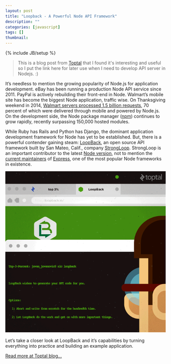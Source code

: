 ```yaml
---
layout: post
title: "Loopback - A Powerful Node API Framework"
description: ""
categories: [javascript]
tags: []
thumbnail:
---
```

{% include JB/setup %}

> This is a blog post from [Toptal](http://www.toptal.com/blog) that I found
> it's interesting and useful so I put the link here for later use when I
> need to develop API server in Nodejs. :)

It’s needless to mention the growing popularity of Node.js for application
development. eBay has been running a production Node API service since 2011.
PayPal is actively rebuilding their front-end in Node. Walmart’s mobile site has
become the biggest Node application, traffic wise. On Thanksgiving weekend in
2014,
[Walmart servers processed 1.5 billion requests](http://techcrunch.com/2014/12/02/walmart-com-reports-biggest-cyber-monday-in-history-mobile-traffic-at-70-over-the-holidays/),
70 percent of which were
delivered through mobile and powered by Node.js. On the development side, the
Node package manager ([npm](https://www.npmjs.com/)) continues to grow rapidly,
recently surpassing 150,000 hosted modules.

While Ruby has Rails and Python has Django, the dominant application development
framework for Node has yet to be established. But, there is a powerful contender
gaining steam: [LoopBack](http://loopback.io/), an open source API framework
built by San Mateo,
Calif., company [StrongLoop](https://strongloop.com/).
StrongLoop is an important contributor to the latest
[Node version](https://nodejs.org/), not to mention the
[current maintainers](https://strongloop.com/strongblog/tj-holowaychuk-sponsorship-of-express/ )
of [Express](http://expressjs.com/ ), one of the most popular Node frameworks in
existence.

<!-- more -->

![image](/files/2015-11-02-loopback-powerful-node-api-framework/g9vu3j1.gif)

Let’s take a closer look at LoopBack and it’s capabilities by turning everything
into practice and building an example application.

[Read more at Toptal blog...](http://www.toptal.com/nodejs/let-loopback-do-it-a-walkthrough-of-the-node-api-framework-you-ve-been-dreaming-of)
